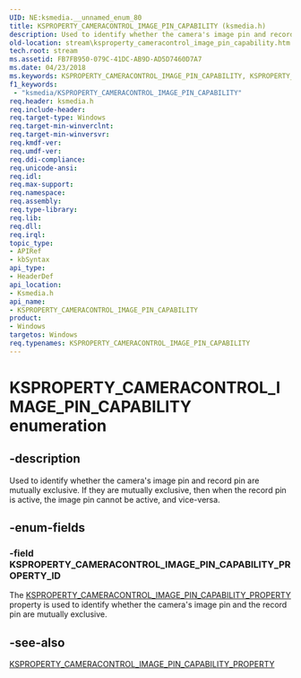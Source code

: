 ```yaml
---
UID: NE:ksmedia.__unnamed_enum_80
title: KSPROPERTY_CAMERACONTROL_IMAGE_PIN_CAPABILITY (ksmedia.h)
description: Used to identify whether the camera's image pin and record pin are mutually exclusive. If they are mutually exclusive, then when the record pin is active, the image pin cannot be active, and vice-versa.
old-location: stream\ksproperty_cameracontrol_image_pin_capability.htm
tech.root: stream
ms.assetid: FB7FB950-079C-41DC-AB9D-AD5D7460D7A7
ms.date: 04/23/2018
ms.keywords: KSPROPERTY_CAMERACONTROL_IMAGE_PIN_CAPABILITY, KSPROPERTY_CAMERACONTROL_IMAGE_PIN_CAPABILITY enumeration [Streaming Media Devices], KSPROPERTY_CAMERACONTROL_IMAGE_PIN_CAPABILITY_PROPERTY_ID, ksmedia/KSPROPERTY_CAMERACONTROL_IMAGE_PIN_CAPABILITY, ksmedia/KSPROPERTY_CAMERACONTROL_IMAGE_PIN_CAPABILITY_PROPERTY_ID, stream.ksproperty_cameracontrol_image_pin_capability
f1_keywords:
 - "ksmedia/KSPROPERTY_CAMERACONTROL_IMAGE_PIN_CAPABILITY"
req.header: ksmedia.h
req.include-header: 
req.target-type: Windows
req.target-min-winverclnt: 
req.target-min-winversvr: 
req.kmdf-ver: 
req.umdf-ver: 
req.ddi-compliance: 
req.unicode-ansi: 
req.idl: 
req.max-support: 
req.namespace: 
req.assembly: 
req.type-library: 
req.lib: 
req.dll: 
req.irql: 
topic_type:
- APIRef
- kbSyntax
api_type:
- HeaderDef
api_location:
- Ksmedia.h
api_name:
- KSPROPERTY_CAMERACONTROL_IMAGE_PIN_CAPABILITY
product:
- Windows
targetos: Windows
req.typenames: KSPROPERTY_CAMERACONTROL_IMAGE_PIN_CAPABILITY
---
```


# KSPROPERTY_CAMERACONTROL_IMAGE_PIN_CAPABILITY enumeration


## -description


Used to identify whether the camera's image pin and record pin are mutually exclusive. If they are mutually exclusive, then when the record pin is active, the image pin cannot be active, and vice-versa.


## -enum-fields




### -field KSPROPERTY_CAMERACONTROL_IMAGE_PIN_CAPABILITY_PROPERTY_ID

The <a href="https://docs.microsoft.com/windows-hardware/drivers/stream/ksproperty-cameracontrol-image-pin-capability-property">KSPROPERTY_CAMERACONTROL_IMAGE_PIN_CAPABILITY_PROPERTY</a> property is used to identify whether the camera's image pin and the record pin are mutually exclusive.


## -see-also




<a href="https://docs.microsoft.com/windows-hardware/drivers/stream/ksproperty-cameracontrol-image-pin-capability-property">KSPROPERTY_CAMERACONTROL_IMAGE_PIN_CAPABILITY_PROPERTY</a>
 

 

